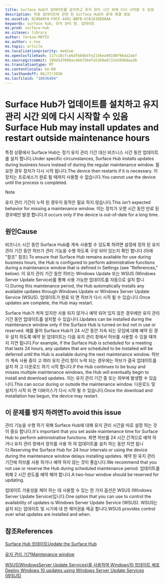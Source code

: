 ```yaml
---
title: Surface Hub가 업데이트를 설치하고 유지 관리 시간 외에 다시 시작할 수 있음
description: 자동 업데이트와 관련 된 Surface Hub의 문제 해결 정보
ms.assetid: 6C09A9F8-F9CF-4491-BBFB-67A1A1DED0AA
keywords: surface hub, 유지 관리 창, 업데이트
ms.prod: surface-hub
ms.sitesec: library
author: Teresa-MOTIV
ms.author: v-tea
ms.topic: article
ms.localizationpriority: medium
ms.openlocfilehash: 117c18cfce6dfb84b4fe2156ea98198f96da2abf
ms.sourcegitcommit: 109d1d7608ac4667564fa5369e8722e569b8ea36
ms.translationtype: MT
ms.contentlocale: ko-KR
ms.lasthandoff: 06/27/2020
ms.locfileid: "10836404"
---
```

# <span data-ttu-id="e99c7-104">Surface Hub가 업데이트를 설치하고 유지 관리 시간 외에 다시 시작할 수 있음</span><span class="sxs-lookup"><span data-stu-id="e99c7-104">Surface Hub may install updates and restart outside maintenance hours</span></span>

<span data-ttu-id="e99c7-105">특정 상황에서 Surface Hub는 정기 유지 관리 기간 대신 비즈니스 시간 동안 업데이트를 설치 합니다.</span><span class="sxs-lookup"><span data-stu-id="e99c7-105">Under specific circumstances, Surface Hub installs updates during business hours instead of during the regular maintenance window.</span></span> <span data-ttu-id="e99c7-106">필요한 경우 장치가 다시 시작 됩니다.</span><span class="sxs-lookup"><span data-stu-id="e99c7-106">The device then restarts if it is necessary.</span></span> <span data-ttu-id="e99c7-107">이 장치는 프로세스가 완료 될 때까지 사용할 수 없습니다.</span><span class="sxs-lookup"><span data-stu-id="e99c7-107">You cannot use the device until the process is completed.</span></span>

> [!NOTE]  
> <span data-ttu-id="e99c7-108">유지 관리 기간이 누락 된 경우이 동작은 필요 하지 않습니다.</span><span class="sxs-lookup"><span data-stu-id="e99c7-108">This isn't expected behavior for missing a maintenance window.</span></span> <span data-ttu-id="e99c7-109">이는 장치가 오랜 시간 동안 만료 된 경우에만 발생 합니다.</span><span class="sxs-lookup"><span data-stu-id="e99c7-109">It occurs only if the device is out-of-date for a long time.</span></span>

## <span data-ttu-id="e99c7-110">원인</span><span class="sxs-lookup"><span data-stu-id="e99c7-110">Cause</span></span>
<span data-ttu-id="e99c7-111">비즈니스 시간 동안 Surface Hub를 계속 사용할 수 있도록 하려면 설정에 정의 된 유지 관리 기간 동안 허브가 관리 기능을 수행 하도록 구성 되어 있는지 확인 합니다 (아래 "참조" 참조).</span><span class="sxs-lookup"><span data-stu-id="e99c7-111">To ensure that Surface Hub remains available for use during business hours, the Hub is configured to perform administrative functions during a maintenance window that is defined in Settings (see "References," below).</span></span> <span data-ttu-id="e99c7-112">이 유지 관리 기간 동안 허브는 Windows Update 또는 WSUS (Windows Server Update Service)를 통해 사용 가능한 업데이트를 자동으로 설치 합니다.</span><span class="sxs-lookup"><span data-stu-id="e99c7-112">During this maintenance period, the Hub automatically installs any available updates through Windows Update or Windows Server Update Service (WSUS).</span></span> <span data-ttu-id="e99c7-113">업데이트가 완료 되 면 허브가 다시 시작 될 수 있습니다.</span><span class="sxs-lookup"><span data-stu-id="e99c7-113">Once updates are complete, the Hub may restart.</span></span>

<span data-ttu-id="e99c7-114">Surface Hub가 켜져 있지만 사용 되지 않거나 예약 되어 있지 않은 경우에만 유지 관리 기간 동안 업데이트를 설치할 수 있습니다.</span><span class="sxs-lookup"><span data-stu-id="e99c7-114">Updates can be installed during the maintenance window only if the Surface Hub is turned on but not in use or reserved.</span></span> <span data-ttu-id="e99c7-115">예를 들어 Surface Hub가 24 시간 동안 지속 되는 모임에 대해 예약 된 경우 설치 하도록 예약 된 업데이트는 다음 유지 관리 창에서 허브를 사용할 수 있을 때까지 지연 됩니다.</span><span class="sxs-lookup"><span data-stu-id="e99c7-115">For example, if the Surface Hub is scheduled for a meeting that lasts 24 hours, any updates that are scheduled to be installed will be deferred until the Hub is available during the next maintenance window.</span></span> <span data-ttu-id="e99c7-116">허브가 계속 사용 중이 고 여러 유지 관리 창이 누락 되는 경우에는 허브가 결국 업데이트를 설치 하 고 다운로드 하기 시작 합니다.</span><span class="sxs-lookup"><span data-stu-id="e99c7-116">If the Hub continues to be busy and misses multiple maintenance windows, the Hub will eventually begin to install and download updates.</span></span> <span data-ttu-id="e99c7-117">이는 유지 관리 기간 중 또는 외부에 발생할 수 있습니다.</span><span class="sxs-lookup"><span data-stu-id="e99c7-117">This can occur during or outside the maintenance window.</span></span> <span data-ttu-id="e99c7-118">다운로드 및 설치가 시작 되 면 디바이스가 다시 시작 될 수 있습니다.</span><span class="sxs-lookup"><span data-stu-id="e99c7-118">Once the download and installation has begun, the device may restart.</span></span>

## <span data-ttu-id="e99c7-119">이 문제를 방지 하려면</span><span class="sxs-lookup"><span data-stu-id="e99c7-119">To avoid this issue</span></span>

<span data-ttu-id="e99c7-120">관리 기능을 수행 하기 위해 Surface Hub에 대해 유지 관리 시간을 따로 설정 하는 것이 중요 합니다.</span><span class="sxs-lookup"><span data-stu-id="e99c7-120">It's important that you set aside maintenance time for Surface Hub to perform administrative functions.</span></span> <span data-ttu-id="e99c7-121">화면 허브를 24 시간 간격으로 예약 하거나 유지 관리 창에서 장치를 사용 하 여 업데이트를 설치 하는 동안 지연 됩니다.</span><span class="sxs-lookup"><span data-stu-id="e99c7-121">Reserving the Surface Hub for 24 hour intervals or using the device during the maintenance window delays installing updates.</span></span> <span data-ttu-id="e99c7-122">예약 된 유지 관리 기간에 허브를 사용 하거나 예약 하지 않는 것이 좋습니다.</span><span class="sxs-lookup"><span data-stu-id="e99c7-122">We recommend that you not use or reserve the Hub during scheduled maintenance period.</span></span> <span data-ttu-id="e99c7-123">업데이트를 위해 2 시간 윈도를 예약 해야 합니다.</span><span class="sxs-lookup"><span data-stu-id="e99c7-123">A two-hour window should be reserved for updating.</span></span>

<span data-ttu-id="e99c7-124">업데이트 가용성을 제어 하는 데 사용할 수 있는 한 가지 옵션은 WSUS (Windows Server Update Service)입니다.</span><span class="sxs-lookup"><span data-stu-id="e99c7-124">One option that you can use to control the availability of updates is Windows Server Update Service (WSUS).</span></span> <span data-ttu-id="e99c7-125">WSUS는 설치 되는 업데이트 및 시기에 대 한 제어권을 제공 합니다.</span><span class="sxs-lookup"><span data-stu-id="e99c7-125">WSUS provides control over what updates are installed and when.</span></span>

## <span data-ttu-id="e99c7-126">참조</span><span class="sxs-lookup"><span data-stu-id="e99c7-126">References</span></span> 
 
[<span data-ttu-id="e99c7-127">Surface Hub 업데이트</span><span class="sxs-lookup"><span data-stu-id="e99c7-127">Update the Surface Hub</span></span>](first-run-program-surface-hub.md#update-the-surface-hub) 

[<span data-ttu-id="e99c7-128">유지 관리 기간</span><span class="sxs-lookup"><span data-stu-id="e99c7-128">Maintenance window</span></span>](manage-windows-updates-for-surface-hub.md#maintenance-window) 

[<span data-ttu-id="e99c7-129">WSUS(WindowsServer Update Services)를 사용하여 Windows10 업데이트 배포</span><span class="sxs-lookup"><span data-stu-id="e99c7-129">Deploy Windows 10 updates using Windows Server Update Services (WSUS)</span></span>](/windows/deployment/update/waas-manage-updates-wsus) 



